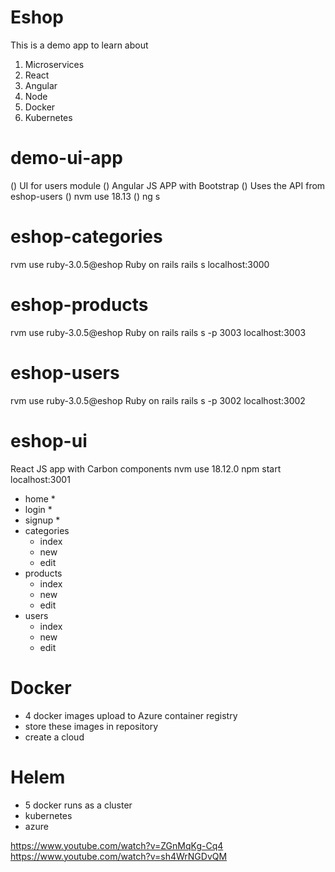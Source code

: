 # Eshop
This is a demo app to learn about
1. Microservices
2. React
3. Angular
4. Node
5. Docker
6. Kubernetes


# demo-ui-app
() UI for users module
() Angular JS APP with Bootstrap
() Uses the API from eshop-users
() nvm use 18.13
() ng s

# eshop-categories
rvm use ruby-3.0.5@eshop
Ruby on rails
rails s
localhost:3000

# eshop-products
rvm use ruby-3.0.5@eshop
Ruby on rails
rails s -p 3003
localhost:3003

# eshop-users
rvm use ruby-3.0.5@eshop
Ruby on rails
rails s -p 3002
localhost:3002

# eshop-ui
React JS app with Carbon components
nvm use 18.12.0
npm start
localhost:3001
  - home *
  - login *
  - signup *
  - categories
    - index
    - new
    - edit
  - products
    - index
    - new
    - edit
  - users
    - index
    - new
    - edit

# Docker
  - 4 docker images upload to Azure container registry
  - store these images in repository
  - create a cloud
  
# Helem
  - 5 docker runs as a cluster
- kubernetes
- azure



https://www.youtube.com/watch?v=ZGnMqKg-Cq4
https://www.youtube.com/watch?v=sh4WrNGDvQM
